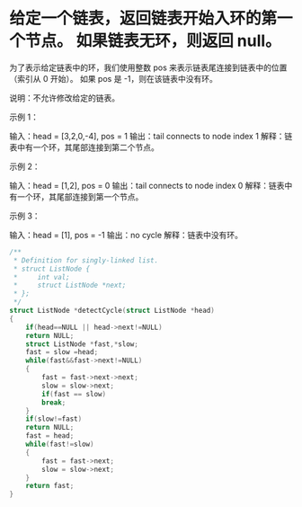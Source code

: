 # 给定一个链表，返回链表开始入环的第一个节点。 如果链表无环，则返回 null。

为了表示给定链表中的环，我们使用整数 pos 来表示链表尾连接到链表中的位置（索引从 0 开始）。 如果 pos 是 -1，则在该链表中没有环。

说明：不允许修改给定的链表。

 

示例 1：

输入：head = [3,2,0,-4], pos = 1
输出：tail connects to node index 1
解释：链表中有一个环，其尾部连接到第二个节点。




示例 2：

输入：head = [1,2], pos = 0
输出：tail connects to node index 0
解释：链表中有一个环，其尾部连接到第一个节点。




示例 3：

输入：head = [1], pos = -1
输出：no cycle
解释：链表中没有环。

```c
/**
 * Definition for singly-linked list.
 * struct ListNode {
 *     int val;
 *     struct ListNode *next;
 * };
 */
struct ListNode *detectCycle(struct ListNode *head) 
{
    if(head==NULL || head->next!=NULL)
    return NULL;
    struct ListNode *fast,*slow;
    fast = slow =head;
    while(fast&&fast->next!=NULL)
    {
        fast = fast->next->next;
        slow = slow->next;
        if(fast == slow)
        break;
    }
    if(slow!=fast)
    return NULL;
    fast = head;
    while(fast!=slow)
    {
        fast = fast->next;
        slow = slow->next;
    }
    return fast;
}
```

